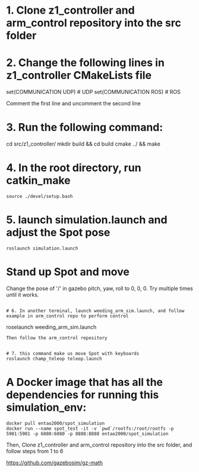 # 1. Clone z1_controller and arm_control repository into the src folder

# 2. Change the following lines in z1_controller CMakeLists file
set(COMMUNICATION UDP)            # UDP
set(COMMUNICATION ROS)          # ROS

Comment the first line and uncomment the second line

# 3. Run the following command:
  cd src/z1_controller/
  mkdir build && cd build
  cmake ../ && make

# 4. In the root directory, run catkin_make

```
source ./devel/setup.bash
```

# 5. launch simulation.launch and adjust the Spot pose
```
roslaunch simulation.launch
```
# Stand up Spot and move

Change the pose of '/' in gazebo pitch, yaw, roll to 0, 0, 0. Try multiple times until it works.
```

# 6. In another terminal, launch weeding_arm_sim.launch, and follow example in arm_control repo to perform control
```
roselaunch weeding_arm_sim.launch
```
Then follow the arm_control repository


# 7. this command make us move Spot with keyboards
roslaunch champ_teleop teleop.launch
```


# A Docker image that has all the dependencies for running this simulation_env:
```
docker pull entao2000/spot_simulation
docker run --name spot_test -it -v `pwd`/rootfs:/root/rootfs -p 5901:5901 -p 6080:6080 -p 8888:8888 entao2000/spot_simulation 
```
Then, Clone z1_controller and arm_control repository into the src folder, and follow steps from 1 to 6


https://github.com/gazebosim/gz-math
